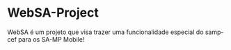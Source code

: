 # WebSA-Project
WebSA é um projeto que visa trazer uma funcionalidade especial do samp-cef para os SA-MP Mobile!

